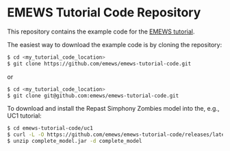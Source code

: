 # EMEWS Tutorial Code Repository #

This repository contains the example code for the [EMEWS tutorial][tutorial url].

The easiest way to download the example code is by cloning the repository:

```bash
$ cd <my_tutorial_code_location>
$ git clone https://github.com/emews/emews-tutorial-code.git
```

or 

```bash
$ cd <my_tutorial_code_location>
$ git clone git@github.com:emews/emews-tutorial-code.git
```

To download and install the Repast Simphony Zombies model into the, e.g., UC1 tutorial:

```bash
$ cd emews-tutorial-code/uc1
$ curl -L -O https://github.com/emews/emews-tutorial-code/releases/latest/download/complete_model.jar
$ unzip complete_model.jar -d complete_model 
```

[tutorial url]: https://emews.org/emews-tutorial/
